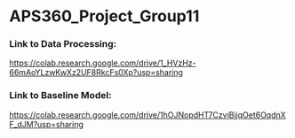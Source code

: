 # APS360_Project_Group11

### Link to Data Processing:
https://colab.research.google.com/drive/1_HVzHz-66mAoYLzwKwXz2UF8RkcFs0Xp?usp=sharing

### Link to Baseline Model:
https://colab.research.google.com/drive/1hOJNopdHT7CzvjBjjqOet6OqdnXF_dJM?usp=sharing

